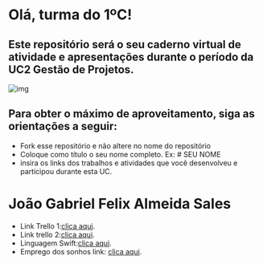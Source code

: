 # Olá, turma do 1ºC! 
## Este repositório será o seu caderno virtual de atividade e apresentações durante o período da UC2 Gestão de Projetos. 

![img](https://blog.acelerato.com/wp-content/uploads/2020/08/5-beneficios-da-gesta%CC%83o-de-projetos-para-a-sua-empresa-1200x640.png)

## Para obter o máximo de aproveitamento, siga as orientações a seguir:

- Fork esse repositório e não altere no nome do repositório
- Coloque como título o seu nome completo. Ex: # SEU NOME
- insira os links dos trabalhos e atividades que você desenvolveu e participou durante esta UC.


# João Gabriel Felix Almeida Sales

- Link Trello 1:[clica aqui](https://trello.com/b/lUnbwPvc/prepara%C3%A7%C3%A3o-para-o-pernambucano).
- Link trello 2:[clica aqui](https://trello.com/invite/b/eNy3YtxT/ATTIbc59786df21b41a3af9f18d75236446101D019D2/projeto).
- Linguagem Swift:[clica aqui](https://www.canva.com/design/DAGE1QmbvAk/JbHnHo2CwcOJXQ7Ftqz6_A/edit?utm_content=DAGE1QmbvAk&utm_campaign=designshare&utm_medium=link2&utm_source=sharebutton).
- Emprego dos sonhos link: [clica aqui](https://docs.google.com/document/d/16tkkRhXg_WFaqtkHe5ASXqV8bahdiDm6-SisklGde04/edit?usp=sharing).



